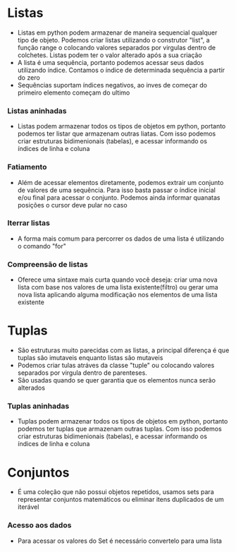# Listas 
- Listas em python podem armazenar de maneira sequencial qualquer tipo de objeto. Podemos criar listas utilizando o construtor "list", a função range o colocando valores separados por virgulas dentro de colchetes. Listas podem ter o valor alterado após a sua criação
- A lista é uma sequência, portanto podemos acessar seus dados utilizando índice. Contamos o índice de determinada sequência a partir do zero
- Sequências suportam índices negativos, ao inves de começar do primeiro elemento começam do ultimo

### Listas aninhadas
- Listas podem armazenar todos os tipos de objetos em python, portanto podemos ter listar que armazenam outras liatas. Com isso podemos criar estruturas bidimenionais (tabelas), e acessar informando os índices de linha e coluna

### Fatiamento 
- Além de acessar elementos diretamente, podemos extrair um conjunto de valores de uma sequência. Para isso basta passar o índice inicial e/ou final para acessar o conjunto. Podemos ainda informar quanatas posições o cursor deve pular no caso
  
### Iterrar listas
- A forma mais comum para percorrer os dados de uma lista é utilizando o comando "for"

### Compreensão de listas
- Oferece uma sintaxe mais curta quando você deseja: criar uma nova lista com base nos valores de uma lista existente(filtro) ou gerar uma nova lista aplicando alguma modificação nos elementos de uma lista existente

# Tuplas
- São estruturas muito parecidas com as listas, a principal diferença é que tuplas são imutaveis enquanto listas são mutaveis
- Podemos criar tulas atráves da classe "tuple" ou colocando valores separados por virgula dentro de parenteses. 
- São usadas quando se quer garantia que os elementos nunca serão alterados

### Tuplas aninhadas
- Tuplas podem armazenar todos os tipos de objetos em python, portanto podemos ter tuplas que armazenam outras tuplas. Com isso podemos criar estruturas bidimenionais (tabelas), e acessar informando os índices de linha e coluna

# Conjuntos
- É uma coleção que não possui objetos repetidos, usamos sets para representar conjuntos matemáticos ou eliminar itens duplicados de um iterável

### Acesso aos dados
- Para acessar os valores do Set é necessário convertelo para uma lista